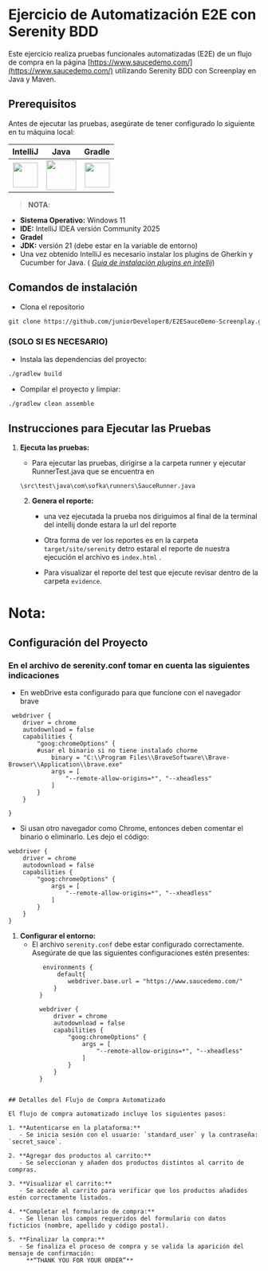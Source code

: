 # Ejercicio de Automatización E2E con Serenity BDD

Este ejercicio realiza pruebas funcionales automatizadas (E2E) de un flujo de compra en la
página [https://www.saucedemo.com/](https://www.saucedemo.com/) utilizando Serenity BDD con Screenplay en Java y Maven.

## Prerequisitos

Antes de ejecutar las pruebas, asegúrate de tener configurado lo siguiente en tu máquina local:

|                                                                               **IntelliJ**                                                                                |                                                              **Java**                                                               |                                                         **Gradle**                                                         |
|:-------------------------------------------------------------------------------------------------------------------------------------------------------------------------:|:-----------------------------------------------------------------------------------------------------------------------------------:|:--------------------------------------------------------------------------------------------------------------------------:|
| [<img width="50" height="50" src="https://cdn.iconscout.com/icon/free/png-128/intellij-idea-569199.png">](https://www.jetbrains.com/es-es/idea/download/#section=windows) | [<img height="60" src="https://www.oracle.com/a/ocom/img/cb71-java-logo.png">](https://www.oracle.com/java/technologies/downloads/) | [<img height="50" src="https://gradle.org/images/gradle-knowledge-graph-logo.png?20170228">](https://gradle.org/releases/) |

> **NOTA**:

- **Sistema Operativo:** Windows 11
- **IDE:** IntelliJ IDEA versión Community 2025
- **Gradel**
- **JDK:** versión 21 (debe estar en la variable de entorno)
- Una vez obtenido IntelliJ es necesario instalar los plugins de Gherkin y Cucumber for Java. (
  *[Guia de instalación plugins en intellij](https://www.jetbrains.com/help/idea/managing-plugins.html)*)

## Comandos de instalación

- Clona el repositorio

```markdown
git clone https://github.com/juniorDeveloper8/E2ESauceDemo-Screenplay.git
```

### (SOLO SI ES NECESARIO)

- Instala las dependencias del proyecto:

```markdown
./gradlew build
```

- Compilar el proyecto y limpiar:

```markdown
./gradlew clean assemble
```

## Instrucciones para Ejecutar las Pruebas

1. **Ejecuta las pruebas:**
    - Para ejecutar las pruebas, dirigirse a la carpeta runner y ejecutar RunnerTest.java que se encuentra en
    ```
    \src\test\java\com\sofka\runners\SauceRunner.java
    ```

    2. **Genera el reporte:**
        - una vez ejecutada la prueba nos diriguimos al final de la terminal del intellij donde estara la url del
          reporte

        - Otra forma de ver los reportes es en la carpeta `target/site/serenity` detro estaral el reporte de nuestra
          ejecución el archivo es `index.html` .

        - Para visualizar el reporte del test que ejecute revisar dentro de la carpeta `evidence`.

# Nota:

## Configuración del Proyecto

### En el archivo de serenity.conf tomar en cuenta las siguientes indicaciones

- En webDrive esta configurado para que funcione con el navegador brave

```
 webdriver {
    driver = chrome
    autodownload = false
    capabilities {
        "goog:chromeOptions" {
        #usar el binario si no tiene instalado chorme
            binary = "C:\\Program Files\\BraveSoftware\\Brave-Browser\\Application\\brave.exe"
            args = [
                "--remote-allow-origins=*", "--xheadless"
            ]
        }
    }

}
```

- Si usan otro navegador como Chrome, entonces deben comentar el binario o eliminarlo. Les dejo el código:

```
webdriver {
    driver = chrome
    autodownload = false
    capabilities {
        "goog:chromeOptions" {
            args = [
                "--remote-allow-origins=*", "--xheadless"
            ]
        }
    }
}
```

1. **Configurar el entorno:**
    - El archivo `serenity.conf` debe estar configurado correctamente. Asegúrate de que las siguientes configuraciones
      estén presentes:
      ```
         environments {
             default{
                webdriver.base.url = "https://www.saucedemo.com/"
            }
        }

        webdriver {
            driver = chrome
            autodownload = false
            capabilities {
                "goog:chromeOptions" {
                    args = [
                        "--remote-allow-origins=*", "--xheadless"
                    ]
                }
            }
        }         
```

## Detalles del Flujo de Compra Automatizado

El flujo de compra automatizado incluye los siguientes pasos:

1. **Autenticarse en la plataforma:**
   - Se inicia sesión con el usuario: `standard_user` y la contraseña: `secret_sauce`.

2. **Agregar dos productos al carrito:**
   - Se seleccionan y añaden dos productos distintos al carrito de compras.

3. **Visualizar el carrito:**
   - Se accede al carrito para verificar que los productos añadidos estén correctamente listados.

4. **Completar el formulario de compra:**
   - Se llenan los campos requeridos del formulario con datos ficticios (nombre, apellido y código postal).

5. **Finalizar la compra:**
   - Se finaliza el proceso de compra y se valida la aparición del mensaje de confirmación:  
     **“THANK YOU FOR YOUR ORDER”**
